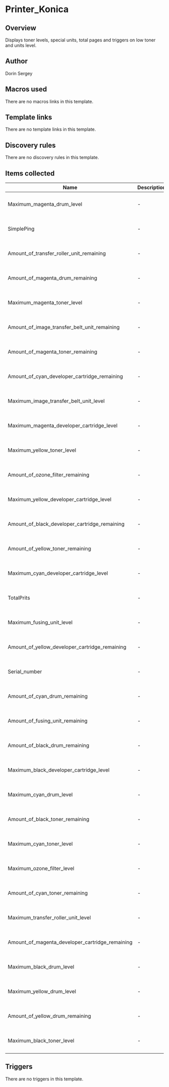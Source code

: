 # Printer_Konica

## Overview

Displays toner levels, special units, total pages and triggers on low toner and units level.



## Author

Dorin Sergey

## Macros used

There are no macros links in this template.

## Template links

There are no template links in this template.

## Discovery rules

There are no discovery rules in this template.

## Items collected

|Name|Description|Type|Key and additional info|
|----|-----------|----|----|
|Maximum_magenta_drum_level|<p>-</p>|`SNMP agent`|Maximum_magenta_drum_level<p>Update: 86400</p>|
|SimplePing|<p>-</p>|`Simple check`|icmpping<p>Update: 360</p>|
|Amount_of_transfer_roller_unit_remaining|<p>-</p>|`SNMP agent`|Amount_of_transfer_roller_unit_remaining<p>Update: 3600</p>|
|Amount_of_magenta_drum_remaining|<p>-</p>|`SNMP agent`|Amount_of_magenta_drum_remaining<p>Update: 3600</p>|
|Maximum_magenta_toner_level|<p>-</p>|`SNMP agent`|Maximum_magenta_toner_level<p>Update: 86400</p>|
|Amount_of_image_transfer_belt_unit_remaining|<p>-</p>|`SNMP agent`|Amount_of_image_transfer_belt_unit_remaining<p>Update: 3600</p>|
|Amount_of_magenta_toner_remaining|<p>-</p>|`SNMP agent`|Amount_of_magenta_toner_remaining<p>Update: 3600</p>|
|Amount_of_cyan_developer_cartridge_remaining|<p>-</p>|`SNMP agent`|Amount_of_cyan_developer_cartridge_remaining<p>Update: 3600</p>|
|Maximum_image_transfer_belt_unit_level|<p>-</p>|`SNMP agent`|Maximum_image_transfer_belt_unit_level<p>Update: 86400</p>|
|Maximum_magenta_developer_cartridge_level|<p>-</p>|`SNMP agent`|Maximum_magenta_developer_cartridge_level<p>Update: 86400</p>|
|Maximum_yellow_toner_level|<p>-</p>|`SNMP agent`|Maximum_yellow_toner_level<p>Update: 86400</p>|
|Amount_of_ozone_filter_remaining|<p>-</p>|`SNMP agent`|Amount_of_ozone_filter_remaining<p>Update: 3600</p>|
|Maximum_yellow_developer_cartridge_level|<p>-</p>|`SNMP agent`|Maximum_yellow_developer_cartridge_level<p>Update: 86400</p>|
|Amount_of_black_developer_cartridge_remaining|<p>-</p>|`SNMP agent`|Amount_of_black_developer_cartridge_remaining<p>Update: 3600</p>|
|Amount_of_yellow_toner_remaining|<p>-</p>|`SNMP agent`|Amount_of_yellow_toner_remaining<p>Update: 3600</p>|
|Maximum_cyan_developer_cartridge_level|<p>-</p>|`SNMP agent`|Maximum_cyan_developer_cartridge_level<p>Update: 86400</p>|
|TotalPrits|<p>-</p>|`SNMP agent`|TotalPrits<p>Update: 7200</p>|
|Maximum_fusing_unit_level|<p>-</p>|`SNMP agent`|Maximum_fusing_unit_level<p>Update: 86400</p>|
|Amount_of_yellow_developer_cartridge_remaining|<p>-</p>|`SNMP agent`|Amount_of_yellow_developer_cartridge_remaining<p>Update: 3600</p>|
|Serial_number|<p>-</p>|`SNMP agent`|Serial_number<p>Update: 86400</p>|
|Amount_of_cyan_drum_remaining|<p>-</p>|`SNMP agent`|Amount_of_cyan_drum_remaining<p>Update: 3600</p>|
|Amount_of_fusing_unit_remaining|<p>-</p>|`SNMP agent`|Amount_of_fusing_unit_remaining<p>Update: 3600</p>|
|Amount_of_black_drum_remaining|<p>-</p>|`SNMP agent`|Amount_of_black_drum_remaining<p>Update: 3600</p>|
|Maximum_black_developer_cartridge_level|<p>-</p>|`SNMP agent`|Maximum_black_developer_cartridge_level<p>Update: 86400</p>|
|Maximum_cyan_drum_level|<p>-</p>|`SNMP agent`|Maximum_cyan_drum_level<p>Update: 86400</p>|
|Amount_of_black_toner_remaining|<p>-</p>|`SNMP agent`|Amount_of_black_toner_remaining<p>Update: 3600</p>|
|Maximum_cyan_toner_level|<p>-</p>|`SNMP agent`|Maximum_cyan_toner_level<p>Update: 86400</p>|
|Maximum_ozone_filter_level|<p>-</p>|`SNMP agent`|Maximum_ozone_filter_level<p>Update: 86400</p>|
|Amount_of_cyan_toner_remaining|<p>-</p>|`SNMP agent`|Amount_of_cyan_toner_remaining<p>Update: 3600</p>|
|Maximum_transfer_roller_unit_level|<p>-</p>|`SNMP agent`|Maximum_transfer_roller_unit_level<p>Update: 86400</p>|
|Amount_of_magenta_developer_cartridge_remaining|<p>-</p>|`SNMP agent`|Amount_of_magenta_developer_cartridge_remaining<p>Update: 3600</p>|
|Maximum_black_drum_level|<p>-</p>|`SNMP agent`|Maximum_black_drum_level<p>Update: 86400</p>|
|Maximum_yellow_drum_level|<p>-</p>|`SNMP agent`|Maximum_yellow_drum_level<p>Update: 86400</p>|
|Amount_of_yellow_drum_remaining|<p>-</p>|`SNMP agent`|Amount_of_yellow_drum_remaining<p>Update: 3600</p>|
|Maximum_black_toner_level|<p>-</p>|`SNMP agent`|Maximum_black_toner_level<p>Update: 86400</p>|
## Triggers

There are no triggers in this template.

